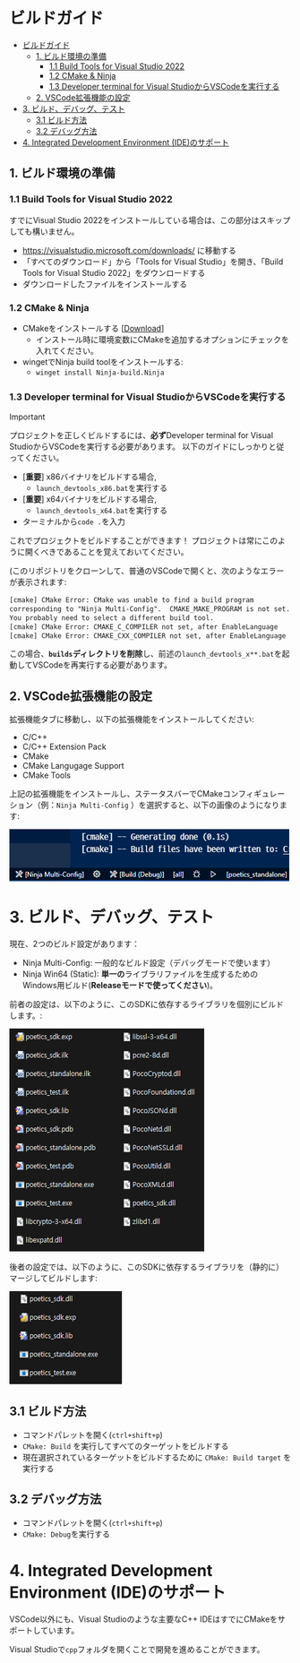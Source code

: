 # ビルドガイド

- [ビルドガイド](#ビルドガイド)
  - [1. ビルド環境の準備](#1-ビルド環境の準備)
    - [1.1 Build Tools for Visual Studio 2022](#11-build-tools-for-visual-studio-2022)
    - [1.2 CMake \& Ninja](#12-cmake--ninja)
    - [1.3 Developer terminal for Visual StudioからVSCodeを実行する](#13-developer-terminal-for-visual-studioからvscodeを実行する)
  - [2. VSCode拡張機能の設定](#2-vscode拡張機能の設定)
- [3. ビルド、デバッグ、テスト](#3-ビルドデバッグテスト)
  - [3.1 ビルド方法](#31-ビルド方法)
  - [3.2 デバッグ方法](#32-デバッグ方法)
- [4. Integrated Development Environment (IDE)のサポート](#4-integrated-development-environment-ideのサポート)


## 1. ビルド環境の準備

### 1.1 Build Tools for Visual Studio 2022

すでにVisual Studio 2022をインストールしている場合は、この部分はスキップしても構いません。

- https://visualstudio.microsoft.com/downloads/ に移動する
- 「すべてのダウンロード」から「Tools for Visual Studio」を開き、「Build Tools for Visual Studio 2022」をダウンロードする
- ダウンロードしたファイルをインストールする

### 1.2 CMake & Ninja

- CMakeをインストールする [[Download](https://cmake.org/download/)]
  - インストール時に環境変数にCMakeを追加するオプションにチェックを入れてください。
- wingetでNinja build toolをインストールする:
  - `winget install Ninja-build.Ninja`

### 1.3 Developer terminal for Visual StudioからVSCodeを実行する

> [!IMPORTANT]
> プロジェクトを正しくビルドするには、**必ず**Developer terminal for Visual StudioからVSCodeを実行する必要があります。
> 以下のガイドにしっかりと従ってください。

- [**重要**] x86バイナリをビルドする場合,
  - `launch_devtools_x86.bat`を実行する
- [**重要**] x64バイナリをビルドする場合,
  - `launch_devtools_x64.bat`を実行する
- ターミナルから`code .`を入力

これでプロジェクトをビルドすることができます！ プロジェクトは常にこのように開くべきであることを覚えておいてください。

(このリポジトリをクローンして、普通のVSCodeで開くと、次のようなエラーが表示されます:

```
[cmake] CMake Error: CMake was unable to find a build program corresponding to "Ninja Multi-Config".  CMAKE_MAKE_PROGRAM is not set.  You probably need to select a different build tool.
[cmake] CMake Error: CMAKE_C_COMPILER not set, after EnableLanguage
[cmake] CMake Error: CMAKE_CXX_COMPILER not set, after EnableLanguage
```

この場合、**`builds`ディレクトリを削除**し、前述の`launch_devtools_x**.bat`を起動してVSCodeを再実行する必要があります。

## 2. VSCode拡張機能の設定

拡張機能タブに移動し、以下の拡張機能をインストールしてください:

- C/C++
- C/C++ Extension Pack
- CMake
- CMake Langugage Support
- CMake Tools

上記の拡張機能をインストールし、ステータスバーでCMakeコンフィギュレーション（例：`Ninja Multi-Config` ）を選択すると、以下の画像のようになります:

![CMake's preset selection in the status bar of Visual Studio Code](../../img/vscode_cmakepresets_selection.png)

# 3. ビルド、デバッグ、テスト

現在、2つのビルド設定があります：

* Ninja Multi-Config: 一般的なビルド設定（デバッグモードで使います）
* Ninja Win64 (Static): **単一の**ライブラリファイルを生成するためのWindows用ビルド(**Releaseモードで使ってください**)。

前者の設定は、以下のように、このSDKに依存するライブラリを個別にビルドします。:

![Build result of Ninja Multi-Config](../../img/ninja-multi-config.png)

後者の設定では、以下のように、このSDKに依存するライブラリを（静的に）マージしてビルドします:

![Build result of Ninja Win64-Static](../../img/ninja-win64-static.png)

## 3.1 ビルド方法

- コマンドパレットを開く(`ctrl+shift+p`)
- `CMake: Build` を実行してすべてのターゲットをビルドする
- 現在選択されているターゲットをビルドするために `CMake: Build target` を実行する

## 3.2 デバッグ方法

- コマンドパレットを開く(`ctrl+shift+p`)
- `CMake: Debug`を実行する

# 4. Integrated Development Environment (IDE)のサポート

VSCode以外にも、Visual Studioのような主要なC++ IDEはすでにCMakeをサポートしています。

Visual Studioで`cpp`フォルダを開くことで開発を進めることができます。


